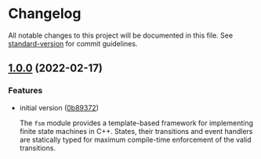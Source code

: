 # Changelog

All notable changes to this project will be documented in this file. See [standard-version](https://github.com/conventional-changelog/standard-version) for commit guidelines.

## [1.0.0](http://github.com/abdes/asap/compare/v4.0.2...v1.0.0) (2022-02-17)

### Features

* initial version ([0b89372](http://github.com/abdes/asap/commit/0b893726ab41f7454d5fd1618d0be8f6a92cca43))

  The `fsm` module provides a template-based framework for implementing
  finite state machines in C++. States, their transitions and event
  handlers are statically typed for maximum compile-time enforcement
  of the valid transitions.
